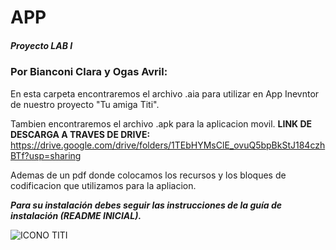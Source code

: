 # APP
##### Proyecto LAB I 
### Por Bianconi Clara y Ogas Avril:
En esta carpeta encontraremos el archivo .aia para utilizar en App Inevntor de nuestro proyecto "Tu amiga Titi".

Tambien encontraremos el archivo .apk para la aplicacion movil. 
**LINK DE DESCARGA A TRAVES DE DRIVE:**
https://drive.google.com/drive/folders/1TEbHYMsClE_ovuQ5bpBkStJ184czhBTf?usp=sharing 

Ademas de un pdf donde colocamos los recursos y los bloques de codificacion que utilizamos para la apliacion.

***Para su instalación debes seguir las instrucciones de la guía de instalación (README INICIAL).***

![ICONO TITI](https://github.com/user-attachments/assets/57e203a2-49be-424b-81eb-02e4e2ad69e9)
